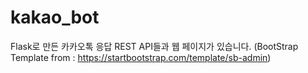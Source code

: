 # kakao_bot
Flask로 만든 카카오톡 응답 REST API들과 웹 페이지가 있습니다.
(BootStrap Template from : https://startbootstrap.com/template/sb-admin)
